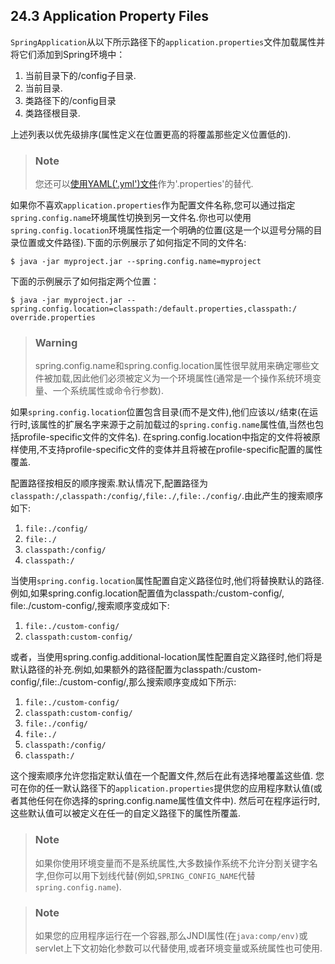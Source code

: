 ## 24.3 Application Property Files
`SpringApplication`从以下所示路径下的`application.properties`文件加载属性并将它们添加到Spring环境中：
1. 当前目录下的/config子目录.
2. 当前目录.
3. 类路径下的/config目录
4. 类路径根目录.

上述列表以优先级排序(属性定义在位置更高的将覆盖那些定义位置低的).

>### Note
>您还可以[使用YAML('.yml')文件](24.6.Using%20YAML%20Instead%20of%20Properties.md)作为'.properties'的替代.

如果你不喜欢`application.properties`作为配置文件名称,您可以通过指定`spring.config.name`环境属性切换到另一文件名.你也可以使用`spring.config.location`环境属性指定一个明确的位置(这是一个以逗号分隔的目录位置或文件路径).下面的示例展示了如何指定不同的文件名:
```
$ java -jar myproject.jar --spring.config.name=myproject
```
下面的示例展示了如何指定两个位置：
````
$ java -jar myproject.jar --spring.config.location=classpath:/default.properties,classpath:/
override.properties
````
>### Warning
>spring.config.name和spring.config.location属性很早就用来确定哪些文件被加载,因此他们必须被定义为一个环境属性(通常是一个操作系统环境变量、一个系统属性或命令行参数).

如果`spring.config.location`位置包含目录(而不是文件),他们应该以`/`结束(在运行时,该属性的扩展名字来源于之前加载过的`spring.config.name`属性值,当然也包括profile-specific文件的文件名).
在spring.config.location中指定的文件将被原样使用,不支持profile-specific文件的变体并且将被在profile-specific配置的属性覆盖.

配置路径按相反的顺序搜索.默认情况下,配置路径为`classpath:/`,`classpath:/config/`,`file:./`,`file:./config/`.由此产生的搜索顺序如下:
1. `file:./config/`
2. `file:./`
3. `classpath:/config/`
4. `classpath:/`

当使用`spring.config.location`属性配置自定义路径位时,他们将替换默认的路径.例如,如果spring.config.location配置值为classpath:/custom-config/, file:./custom-config/,搜索顺序变成如下:
1. `file:./custom-config/`
2. `classpath:custom-config/`

或者，当使用spring.config.additional-location属性配置自定义路径时,他们将是默认路径的补充.例如,如果额外的路径配置为classpath:/custom-config/,file:./custom-config/,那么搜索顺序变成如下所示:
1. `file:./custom-config/`
2. `classpath:custom-config/`
3. `file:./config/`
4. `file:./`
5. `classpath:/config/`
6. `classpath:/`

这个搜索顺序允许您指定默认值在一个配置文件,然后在此有选择地覆盖这些值.
您可在你的任一默认路径下的`application.properties`提供您的应用程序默认值(或者其他任何在你选择的spring.config.name属性值文件中).
然后可在程序运行时,这些默认值可以被定义在任一的自定义路径下的属性所覆盖.

>### Note
>如果你使用环境变量而不是系统属性,大多数操作系统不允许分割关键字名字,但你可以用下划线代替(例如,`SPRING_CONFIG_NAME`代替`spring.config.name`).

>### Note
>如果您的应用程序运行在一个容器,那么JNDI属性(在`java:comp/env)`或servlet上下文初始化参数可以代替使用,或者环境变量或系统属性也可使用.